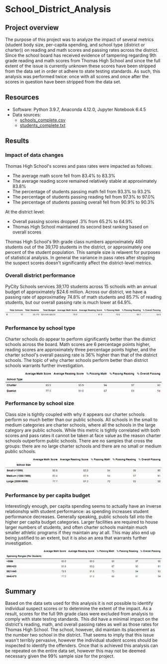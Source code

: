 # School_District_Analysis
## Project overview
The purpose of this project was to analyze the impact of several metrics (student body size, per-capita spending, and school type (district or charter)) on reading and math scores and passing rates across the district.  Since the school board has received evidence of tampering regarding 9th grade reading and math scores from Thomas High School and since the full extent of the issue is currently unknown these scores have been stripped from the data set in order ot adhere to state testing standards.  As such, this analysis was performed twice:  once with all scores and once after the scores in question have been stripped from the data set.

## Resources
* Software:  Python 3.9.7, Anaconda 4.12.0, Jupyter Notebook 6.4.5
* Data sources:  
  * [schools_complete.csv](https://github.com/curt0230/School_District_Analysis/blob/main/Resources/schools_complete.csv)
  * [students_complete.txt](https://github.com/curt0230/School_District_Analysis/blob/main/Resources/students_complete.csv)

## Results
### Impact of data changes
Thomas High School's scores and pass rates were impacted as follows:
* The average math score fell from 83.4% to 83.3%
* The average reading score remained relatively stable at approximately 83.8%
* The percentage of students passing math fell from 93.3% to 93.2%
* The percentage of students passing reading fell from 97.3% to 97.0%
* The percentage of students passing overall fell from 90.9% to 90.3%

At the district level:
  * Overall passing scores dropped .3% from 65.2% to 64.9%
  * Thomas High School maintained its second best ranking based on overall scores

Thomas High School's 9th grade class numbers approximately 460 students out of the 39,170 students in the district, or approximately one percent of the student population.  This sample size is relavent for purposes of statistical analysis.  In general the variance in pass rates after stripping the suspect scores doesn't significantly affect the district-level metrics.

### Overall district performance
PyCity Schools services 39,170 students across 15 schools with an annual budget of approximately $24.6 million.  Across our district, we have a passing rate of approximatley 74.8% of math students and 85.7% of reading students, but our overall passing rate is much lower at 64.9%.

![district_summary.png](/Resources/district_summary.png)


### Performance by school type
Charter schools do appear to perform significantly better than the district schools across the board.  Math scores are 6 percentage points higher, reading scores are approximately three percentage points higher, and the charter school's overall passing rate is 36% higher than that of the district schools.  The topic of why charter schools perform better than district schools warrants further investigation.

![type_summary.png](/Resources/type_summary.png)


### Performance by school size
Class size is tightly coupled with why it appears our charter schools perform so much better than our public schools.  All schools in the small to medium categories are charter schools, where all the schools in the large category are public schools.  While this metric is tightly correlated with both scores and pass rates it cannot be taken at face value as the reason charter schools outperform public schools.  There are no samples that cross the groups:  there are no large charter schools and there are no small or medium public schools.

![size_summary.png](/Resources/size_summary.png)


### Performance by per capita budget
Interestingly enough, per capita spending seems to actually have an inverse relationship with student performance:  as spending increases student performance decreases.  Generally speaking, public schools fall into the higher per capita budget categories.  Larger facilities are required to house larger numbers of students, and often charter schools maintain much smaller athletic programs if they maintain any at all.  This may also end up being justified to an extent, but it is also an area that warrants further investigation.  

![spending_summary.png](/Resources/spending_summary.png)


## Summary
Based on the data sets used for this analysis it is not possible to identify individual suspect scores or to determine the extent of the impact.  As a result, scores for the full 9th grade class were excluded from analysis to comply with state testing standards.  This did have a minimal impact on the district's reading, math, and overall passing rates as well as those rates for Thomas High School.  The school, however, did maintain its placement as the number two school in the district.  That seems to imply that this issue wasn't terribly pervasive, however the individual student scores should be inspected to identify the offenders.  Once that is achieved this analysis can be repeated on the entire data set, however this may not be deemed necessary given the 99% sample size for the project.
